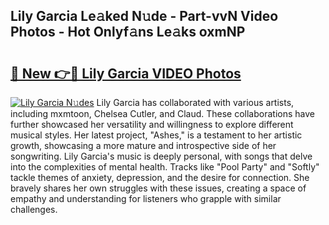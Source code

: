 ## Lily Garcia Le𝚊ked N𝚞de - Part-vvN Video Photos - Hot Onlyf𝚊ns Le𝚊ks oxmNP

# <h2><a href="http://ab47169.deff.icu/?id=Lily+Garcia">🔗 New 👉🔴 Lily Garcia VIDEO Photos</a></h2>

[![Lily Garcia N𝚞des](https://i.imgur.com/rIISA9y.gif)](http://ab47169.deff.icu/?id=Lily+Garcia)
Lily Garcia has collaborated with various artists, including mxmtoon, Chelsea Cutler, and Claud. These collaborations have further showcased her versatility and willingness to explore different musical styles. Her latest project, "Ashes," is a testament to her artistic growth, showcasing a more mature and introspective side of her songwriting. Lily Garcia's music is deeply personal, with songs that delve into the complexities of mental health. Tracks like "Pool Party" and "Softly" tackle themes of anxiety, depression, and the desire for connection. She bravely shares her own struggles with these issues, creating a space of empathy and understanding for listeners who grapple with similar challenges.
